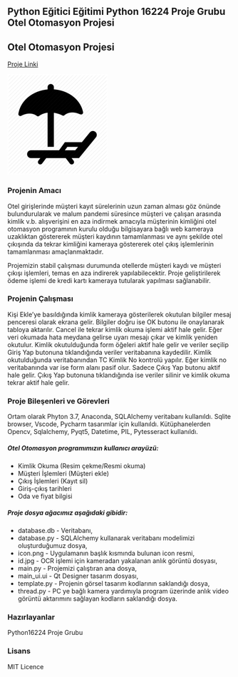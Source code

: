 ## Python Eğitici Eğitimi Python 16224 Proje Grubu Otel Otomasyon Projesi ##

## Otel Otomasyon Projesi ###

[Proje Linki](https://github.com/Python16224/OtelOtomasyon)

![Logo]( https://github.com/Python16224/OtelOtomasyon/blob/master/icon.png)

### Projenin Amacı ###
Otel girişlerinde müşteri kayıt sürelerinin uzun zaman alması göz önünde bulundurularak ve malum pandemi süresince müşteri ve çalışan arasında kimlik v.b. alışverişini en aza indirmek amacıyla müşterinin kimliğini otel otomasyon programının kurulu olduğu bilgisayara bağlı web kameraya uzaklıktan göstererek müşteri kaydının tamamlanması ve aynı şekilde otel çıkışında da tekrar kimliğini kameraya göstererek otel çıkış işlemlerinin tamamlanması amaçlanmaktadır.  

Projemizin stabil çalışması durumunda otellerde müşteri kaydı ve müşteri çıkışı işlemleri, temas en aza indirerek yapılabilecektir. Proje geliştirilerek ödeme işlemi de kredi kartı kameraya tutularak yapılması sağlanabilir.

### Projenin Çalışması ###
Kişi Ekle’ye basıldığında kimlik kameraya gösterilerek okutulan bilgiler mesaj penceresi olarak ekrana gelir. Bilgiler doğru ise OK butonu ile onaylanarak tabloya aktarılır. Cancel ile tekrar kimlik okuma işlemi aktif hale gelir. Eğer veri okumada hata meydana gelirse uyarı mesajı çıkar ve kimlik yeniden okutulur. Kimlik okutulduğunda form öğeleri aktif hale gelir ve veriler seçilip Giriş Yap butonuna tıklandığında veriler veritabanına kaydedilir. Kimlik okutulduğunda veritabanından TC Kimlik No kontrolü yapılır. Eğer kimlik no veritabanında var ise form alanı pasif olur. Sadece Çıkış Yap butonu aktif hale gelir. Çıkış Yap butonuna tıklandığında ise veriler silinir ve kimlik okuma tekrar aktif hale gelir.

### Proje Bileşenleri ve Görevleri ###
Ortam olarak Phyton 3.7, Anaconda, SQLAlchemy veritabanı kullanıldı. Sqlite browser, Vscode, Pycharm tasarımlar için kullanıldı. Kütüphanelerden Opencv, Sqlalchemy, Pyqt5, Datetime, PIL, Pytesseract kullanıldı.

##### Otel Otomasyon programımızın kullanıcı arayüzü: #####
- Kimlik Okuma (Resim çekme/Resmi okuma)
- Müşteri İşlemleri (Müşteri ekle)
- Çıkış İşlemleri (Kayıt sil)
- Giriş-çıkış tarihleri
- Oda ve fiyat bilgisi

##### Proje dosya ağacımız aşağıdaki gibidir: #####
- database.db - Veritabanı,
- database.py - SQLAlchemy kullanarak veritabanı modelimizi oluşturduğumuz dosya,
- icon.png - Uygulamanın başlık kısmında bulunan icon resmi,
- id.jpg - OCR işlemi için kameradan yakalanan anlık görüntü dosyası,
- main.py - Projemizi çalıştıran ana dosya,
- main_ui.ui - Qt Designer tasarım dosyası,
- template.py - Projenin görsel tasarım kodlarının saklandığı dosya,
- thread.py - PC ye bağlı kamera yardımıyla program üzerinde anlık video görüntü aktarımını sağlayan kodların saklandığı dosya.

### Hazırlayanlar ###
Python16224 Proje Grubu

### Lisans ###
MIT Licence

